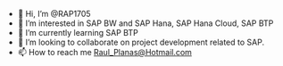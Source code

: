 - 👋 Hi, I’m @RAP1705
- 👀 I’m interested in SAP BW and SAP Hana, SAP Hana Cloud, SAP BTP
- 🌱 I’m currently learning SAP BTP
- 💞️ I’m looking to collaborate on project development related to SAP.
- 📫 How to reach me Raul_Planas@Hotmail.com

<!---
RAP1705/RAP1705 is a ✨ special ✨ repository because its `README.md` (this file) appears on your GitHub profile.
You can click the Preview link to take a look at your changes.
--->
